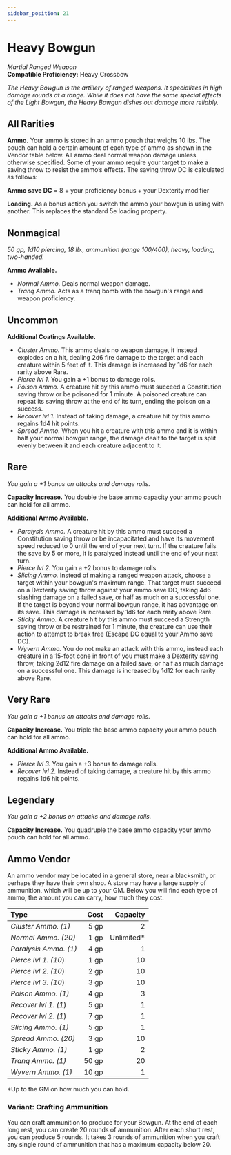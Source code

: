 ```yaml
---
sidebar_position: 21
---
```


# Heavy Bowgun

*Martial Ranged Weapon*  
**Compatible Proficiency:** Heavy Crossbow

*The Heavy Bowgun is the artillery of ranged weapons. It specializes in high damage rounds at a range. While it does not have the same special effects of the Light Bowgun, the Heavy Bowgun dishes out damage more reliably.*

## All Rarities

**Ammo.** Your ammo is stored in an ammo pouch that weighs 10 lbs. The pouch can hold a certain amount of each type of ammo as shown in the Vendor table below. All ammo deal normal weapon damage unless otherwise specified. Some of your ammo require your target to make a saving throw to resist the ammo’s effects. The saving throw DC is calculated as follows:

**Ammo save DC** = 8 + your proficiency bonus + your Dexterity modifier

**Loading.** As a bonus action you switch the ammo your bowgun is using with another. This replaces the standard 5e loading property.

## Nonmagical

*50 gp, 1d10 piercing, 18 lb., ammunition (range 100/400), heavy, loading, two-handed.*

**Ammo Available.**

- *Normal Ammo.* Deals normal weapon damage.
- *Tranq Ammo.* Acts as a tranq bomb with the bowgun's range and weapon proficiency.

## Uncommon

**Additional Coatings Available.**

- *Cluster Ammo.* This ammo deals no weapon damage, it instead explodes on a hit, dealing 2d6 fire damage to the target and each creature within 5 feet of it. This damage is increased by 1d6 for each rarity above Rare.
- *Pierce lvl 1.* You gain a +1 bonus to damage rolls.
- *Poison Ammo.* A creature hit by this ammo must succeed a Constitution saving throw or be poisoned for 1 minute. A poisoned creature can repeat its saving throw at the end of its turn, ending the poison on a success.
- *Recover lvl 1.* Instead of taking damage, a creature hit by this ammo regains 1d4 hit points.
- *Spread Ammo.* When you hit a creature with this ammo and it is within half your normal bowgun range, the damage dealt to the target is split evenly between it and each creature adjacent to it.

## Rare

*You gain a +1 bonus on attacks and damage rolls.*

**Capacity Increase.** You double the base ammo capacity your ammo pouch can hold for all ammo.

**Additional Ammo Available.**

- *Paralysis Ammo.* A creature hit by this ammo must succeed a Constitution saving throw or be incapacitated and have its movement speed reduced to 0 until the end of your next turn. If the creature fails the save by 5 or more, it is paralyzed instead until the end of your next turn.
- *Pierce lvl 2.* You gain a +2 bonus to damage rolls.
- *Slicing Ammo.* Instead of making a ranged weapon attack, choose a target within your bowgun's maximum range. That target must succeed on a Dexterity saving throw against your ammo save DC, taking 4d6 slashing damage on a failed save, or half as much on a successful one. If the target is beyond your normal bowgun range, it has advantage on its save. This damage is increased by 1d6 for each rarity above Rare.
- *Sticky Ammo.* A creature hit by this ammo must succeed a Strength saving throw or be restrained for 1 minute, the creature can use their action to attempt to break free (Escape DC equal to your Ammo save DC).
- *Wyvern Ammo.* You do not make an attack with this ammo, instead each creature in a 15-foot cone in front of you must make a Dexterity saving throw, taking 2d12 fire damage on a failed save, or half as much damage on a successful one. This damage is increased by 1d12 for each rarity above Rare.

## Very Rare

*You gain a +1 bonus on attacks and damage rolls.*

**Capacity Increase.** You triple the base ammo capacity your ammo pouch can hold for all ammo.

**Additional Ammo Available.**

- *Pierce lvl 3.* You gain a +3 bonus to damage rolls.
- *Recover lvl 2.* Instead of taking damage, a creature hit by this ammo regains 1d6 hit points.

## Legendary

*You gain a +2 bonus on attacks and damage rolls.*

**Capacity Increase.** You quadruple the base ammo capacity your ammo pouch can hold for all ammo.

## Ammo Vendor

An ammo vendor may be located in a general store, near a blacksmith, or perhaps they have their own shop. A store may have a large supply of ammunition, which will be up to your GM. Below you will find each type of ammo, the amount you can carry, how much they cost.

| Type                | Cost  | Capacity |
| :------------------ | ----: | -------: |
| *Cluster Ammo. (1)*   | 5 gp  | 2        |
| *Normal Ammo. (20)*   | 1 gp  | Unlimited* |
| *Paralysis Ammo. (1)* | 4 gp  | 1        |
| *Pierce lvl 1. (10*)  | 1 gp  | 10       |
| *Pierce lvl 2. (10*)  | 2 gp  | 10       |
| *Pierce lvl 3. (10*)  | 3 gp  | 10       |
| *Poison Ammo. (1)*    | 4 gp  | 3        |
| *Recover lvl 1. (1*)  | 5 gp  | 1        |
| *Recover lvl 2. (1*)  | 7 gp  | 1        |
| *Slicing Ammo. (1)*   | 5 gp  | 1        |
| *Spread Ammo. (20)*   | 3 gp  | 10       |
| *Sticky Ammo. (1)*    | 1 gp  | 2        |
| *Tranq Ammo. (1)*     | 50 gp | 20       |
| *Wyvern Ammo. (1)*    | 10 gp | 1        |

\*Up to the GM on how much you can hold.

### Variant: Crafting Ammunition

You can craft ammunition to produce for your Bowgun. At the end of each long rest, you can create 20 rounds of ammunition. After each short rest, you can produce 5 rounds. It takes 3 rounds of ammunition when you craft any single round of ammunition that has a maximum capacity below 20.
